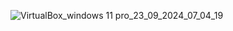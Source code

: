 ![VirtualBox_windows 11 pro_23_09_2024_07_04_19](https://github.com/user-attachments/assets/65bdfe1b-c9f3-4c65-aa1f-1c224742340e)

